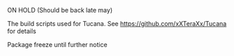 ON HOLD (Should be back late may)

The build scripts used for Tucana.  See https://github.com/xXTeraXx/Tucana for details

Package freeze until further notice

